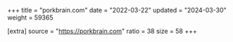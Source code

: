 +++
title = "porkbrain.com"
date = "2022-03-22"
updated = "2024-03-30"
weight = 59365

[extra]
source = "https://porkbrain.com"
ratio = 38
size = 58
+++
